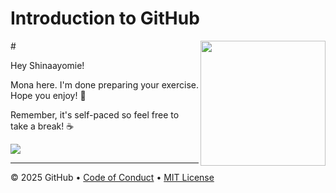 # Introduction to GitHub

#<img src="https://octodex.github.com/images/Professortocat_v2.png" align="right" height="200px" />

Hey Shinaayomie!

Mona here. I'm done preparing your exercise. Hope you enjoy! 💚

Remember, it's self-paced so feel free to take a break! ☕️

[![](https://img.shields.io/badge/Go%20to%20Exercise-%E2%86%92-1f883d?style=for-the-badge&logo=github&labelColor=197935)](https://github.com/Shinaayomie/skills-introduction-to-github/issues/1)

---

&copy; 2025  GitHub &bull; [Code of Conduct](https://www.contributor-covenant.org/version/2/1/code_of_conduct/code_of_conduct.md) &bull; [MIT License](https://gh.io/mit)

